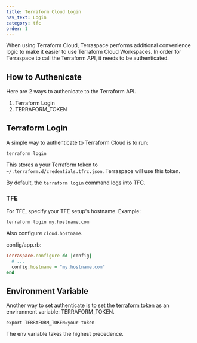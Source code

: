 ```yaml
---
title: Terraform Cloud Login
nav_text: Login
category: tfc
order: 1
---
```


When using Terraform Cloud, Terraspace performs additional convenience logic to make it easier to use Terraform Cloud Workspaces. In order for Terraspace to call the Terraform API, it needs to be authenticated.

## How to Authenicate

Here are 2 ways to authenicate to the Terraform API.

1. Terraform Login
2. TERRAFORM_TOKEN

## Terraform Login

A simple way to authenticate to Terraform Cloud is to run:

    terraform login

This stores a your Terraform token to `~/.terraform.d/credentials.tfrc.json`.  Terraspace will use this token.

By default, the `terraform login` command logs into TFC.

### TFE

For TFE, specify your TFE setup's hostname. Example:

    terraform login my.hostname.com

Also configure `cloud.hostname`.

config/app.rb:

```ruby
Terraspace.configure do |config|
  # ...
  config.hostname = "my.hostname.com"
end
```

## Environment Variable

Another way to set authenticate is to set the [terraform token](https://www.terraform.io/cloud-docs/users-teams-organizations/users#api-tokens) as an environment variable: TERRAFORM_TOKEN.

    export TERRAFORM_TOKEN=your-token

The env variable takes the highest precedence.
